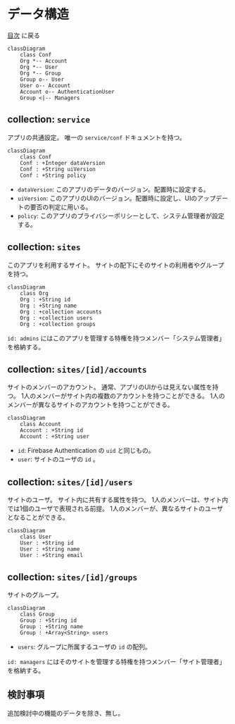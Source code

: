 # データ構造

[目次](index.md) に戻る

```mermaid
classDiagram
    class Conf
    Org *-- Account
    Org *-- User
    Org *-- Group
    Group o-- User
    User o-- Account
    Account o-- AuthenticationUser
    Group <|-- Managers
```

## collection: `service`

アプリの共通設定。
唯一の `service/conf` ドキュメントを持つ。

```mermaid
classDiagram
    class Conf
    Conf : +Integer dataVersion
    Conf : +String uiVersion
    Conf : +String policy
```

- `dataVersion`: このアプリのデータのバージョン。配置時に設定する。
- `uiVersion`: このアプリのUIのバージョン。配置時に設定し、UIのアップデートの要否の判定に用いる。
- `policy`: このアプリのプライバシーポリシーとして、システム管理者が設定する。

## collection: `sites`

このアプリを利用するサイト。
サイトの配下にそのサイトの利用者やグループを持つ。

```mermaid
classDiagram
    class Org
    Org : +String id
    Org : +String name
    Org : +collection accounts
    Org : +collection users
    Org : +collection groups
```

`id: admins` にはこのアプリを管理する特権を持つメンバー「システム管理者」を格納する。

## collection: `sites/[id]/accounts`

サイトのメンバーのアカウント。
通常、アプリのUIからは見えない属性を持つ。
1人のメンバーがサイト内の複数のアカウントを持つことができる。
1人のメンバーが異なるサイトのアカウントを持つことができる。

```mermaid
classDiagram
    class Account
    Account : +String id
    Account : +String user
```

- `id`: Firebase Authentication の `uid` と同じもの。
- `user`: サイトのユーザの `id` 。

## collection: `sites/[id]/users`

サイトのユーザ。
サイト内に共有する属性を持つ。
1人のメンバーは、サイト内では1個のユーザで表現される前提。
1人のメンバーが、異なるサイトのユーザとなることができる。

```mermaid
classDiagram
    class User
    User : +String id
    User : +String name
    User : +String email
```

## collection: `sites/[id]/groups`

サイトのグループ。

```mermaid
classDiagram
    class Group
    Group : +String id
    Group : +String name
    Group : +Array<String> users
```

- `users`: グループに所属するユーザの `id` の配列。

`id: managers` にはそのサイトを管理する特権を持つメンバー「サイト管理者」を格納する。

## 検討事項

追加検討中の機能のデータを除き、無し。
